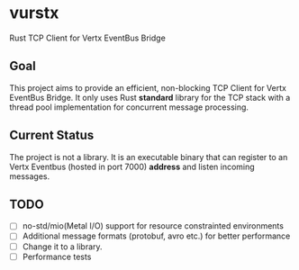 # vurstx
Rust TCP Client for Vertx EventBus Bridge

## Goal
This project aims to provide an efficient, non-blocking TCP Client for Vertx EventBus Bridge.
It only uses Rust **standard** library for the TCP stack with a thread pool implementation for
concurrent message processing.

## Current Status
The project is not a library. It is an executable binary that can register to an Vertx Eventbus
(hosted in port 7000) **address** and listen incoming messages.

## TODO
- [ ] no-std/mio(Metal I/O) support for resource constrainted environments
- [ ] Additional message formats (protobuf, avro etc.) for better performance
- [ ] Change it to a library.
- [ ] Performance tests
